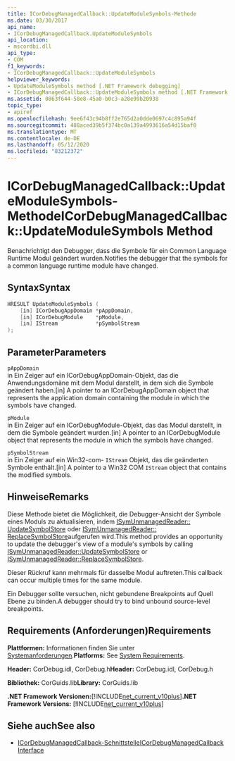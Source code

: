 ```yaml
---
title: ICorDebugManagedCallback::UpdateModuleSymbols-Methode
ms.date: 03/30/2017
api_name:
- ICorDebugManagedCallback.UpdateModuleSymbols
api_location:
- mscordbi.dll
api_type:
- COM
f1_keywords:
- ICorDebugManagedCallback::UpdateModuleSymbols
helpviewer_keywords:
- UpdateModuleSymbols method [.NET Framework debugging]
- ICorDebugManagedCallback::UpdateModuleSymbols method [.NET Framework debugging]
ms.assetid: 0863f644-58e8-45a0-b0c3-a28e99b20938
topic_type:
- apiref
ms.openlocfilehash: 9ee6f43c94b8ff2e765d2a0dde0697c4c895a94f
ms.sourcegitcommit: 488aced39b5f374bc0a139a4993616a54d15baf0
ms.translationtype: MT
ms.contentlocale: de-DE
ms.lasthandoff: 05/12/2020
ms.locfileid: "83212372"
---
```

# <a name="icordebugmanagedcallbackupdatemodulesymbols-method"></a><span data-ttu-id="86438-102">ICorDebugManagedCallback::UpdateModuleSymbols-Methode</span><span class="sxs-lookup"><span data-stu-id="86438-102">ICorDebugManagedCallback::UpdateModuleSymbols Method</span></span>
<span data-ttu-id="86438-103">Benachrichtigt den Debugger, dass die Symbole für ein Common Language Runtime Modul geändert wurden.</span><span class="sxs-lookup"><span data-stu-id="86438-103">Notifies the debugger that the symbols for a common language runtime module have changed.</span></span>  
  
## <a name="syntax"></a><span data-ttu-id="86438-104">Syntax</span><span class="sxs-lookup"><span data-stu-id="86438-104">Syntax</span></span>  
  
```cpp  
HRESULT UpdateModuleSymbols (  
    [in] ICorDebugAppDomain *pAppDomain,  
    [in] ICorDebugModule    *pModule,  
    [in] IStream            *pSymbolStream  
);  
```  
  
## <a name="parameters"></a><span data-ttu-id="86438-105">Parameter</span><span class="sxs-lookup"><span data-stu-id="86438-105">Parameters</span></span>  
 `pAppDomain`  
 <span data-ttu-id="86438-106">in Ein Zeiger auf ein ICorDebugAppDomain-Objekt, das die Anwendungsdomäne mit dem Modul darstellt, in dem sich die Symbole geändert haben.</span><span class="sxs-lookup"><span data-stu-id="86438-106">[in] A pointer to an ICorDebugAppDomain object that represents the application domain containing the module in which the symbols have changed.</span></span>  
  
 `pModule`  
 <span data-ttu-id="86438-107">in Ein Zeiger auf ein ICorDebugModule-Objekt, das das Modul darstellt, in dem die Symbole geändert wurden.</span><span class="sxs-lookup"><span data-stu-id="86438-107">[in] A pointer to an ICorDebugModule object that represents the module in which the symbols have changed.</span></span>  
  
 `pSymbolStream`  
 <span data-ttu-id="86438-108">in Ein Zeiger auf ein Win32-com- `IStream` Objekt, das die geänderten Symbole enthält.</span><span class="sxs-lookup"><span data-stu-id="86438-108">[in] A pointer to a Win32 COM `IStream` object that contains the modified symbols.</span></span>  
  
## <a name="remarks"></a><span data-ttu-id="86438-109">Hinweise</span><span class="sxs-lookup"><span data-stu-id="86438-109">Remarks</span></span>  
 <span data-ttu-id="86438-110">Diese Methode bietet die Möglichkeit, die Debugger-Ansicht der Symbole eines Moduls zu aktualisieren, indem [ISymUnmanagedReader:: UpdateSymbolStore](../../../../docs/framework/unmanaged-api/diagnostics/isymunmanagedreader-updatesymbolstore-method.md) oder [ISymUnmanagedReader:: ReplaceSymbolStore](../diagnostics/isymunmanagedreader-replacesymbolstore-method.md)aufgerufen wird.</span><span class="sxs-lookup"><span data-stu-id="86438-110">This method provides an opportunity to update the debugger's view of a module's symbols by calling [ISymUnmanagedReader::UpdateSymbolStore](../../../../docs/framework/unmanaged-api/diagnostics/isymunmanagedreader-updatesymbolstore-method.md) or [ISymUnmanagedReader::ReplaceSymbolStore](../diagnostics/isymunmanagedreader-replacesymbolstore-method.md).</span></span>  
  
 <span data-ttu-id="86438-111">Dieser Rückruf kann mehrmals für dasselbe Modul auftreten.</span><span class="sxs-lookup"><span data-stu-id="86438-111">This callback can occur multiple times for the same module.</span></span>  
  
 <span data-ttu-id="86438-112">Ein Debugger sollte versuchen, nicht gebundene Breakpoints auf Quell Ebene zu binden.</span><span class="sxs-lookup"><span data-stu-id="86438-112">A debugger should try to bind unbound source-level breakpoints.</span></span>  
  
## <a name="requirements"></a><span data-ttu-id="86438-113">Requirements (Anforderungen)</span><span class="sxs-lookup"><span data-stu-id="86438-113">Requirements</span></span>  
 <span data-ttu-id="86438-114">**Plattformen:** Informationen finden Sie unter [Systemanforderungen](../../get-started/system-requirements.md).</span><span class="sxs-lookup"><span data-stu-id="86438-114">**Platforms:** See [System Requirements](../../get-started/system-requirements.md).</span></span>  
  
 <span data-ttu-id="86438-115">**Header:** CorDebug.idl, CorDebug.h</span><span class="sxs-lookup"><span data-stu-id="86438-115">**Header:** CorDebug.idl, CorDebug.h</span></span>  
  
 <span data-ttu-id="86438-116">**Bibliothek:** CorGuids.lib</span><span class="sxs-lookup"><span data-stu-id="86438-116">**Library:** CorGuids.lib</span></span>  
  
 <span data-ttu-id="86438-117">**.NET Framework Versionen:**[!INCLUDE[net_current_v10plus](../../../../includes/net-current-v10plus-md.md)]</span><span class="sxs-lookup"><span data-stu-id="86438-117">**.NET Framework Versions:** [!INCLUDE[net_current_v10plus](../../../../includes/net-current-v10plus-md.md)]</span></span>  
  
## <a name="see-also"></a><span data-ttu-id="86438-118">Siehe auch</span><span class="sxs-lookup"><span data-stu-id="86438-118">See also</span></span>

- [<span data-ttu-id="86438-119">ICorDebugManagedCallback-Schnittstelle</span><span class="sxs-lookup"><span data-stu-id="86438-119">ICorDebugManagedCallback Interface</span></span>](icordebugmanagedcallback-interface.md)
